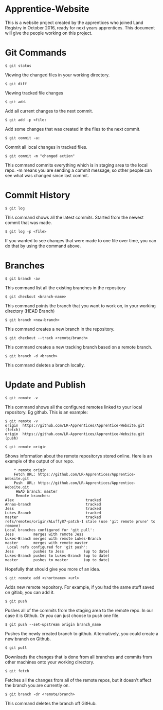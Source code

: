 # Apprentice-Website
This is a website project created by the apprentices who joined Land Registry in October 2016, ready for next years apprentices.
This document will give the people working on this project.

# Git Commands

    $ git status
Viewing the changed files in your working directory.

    $ git diff

Viewing tracked file changes

    $ git add. 
    
Add all current changes to the next commit.

    $ git add -p <file:

Add some changes that was created in the files to the next commit. 
 
    $ git commit -a:
 
Commit all local changes in tracked files.

    $ git commit -m "changed action"

This command commits everything which is in staging area to the local repo. -m means you are sending a commit message, so other people can see what was changed since last commit. 

# Commit History

    $ git log

This command shows all the latest commits. Started from the newest commit that was made.

    $ git log -p <file>

If you wanted to see changes that were made to one file over time, you can do that by using the command above. 

# Branches
    $ git branch -av
    
This command list all the existing branches in the repository
  
    $ git checkout <branch-name>
  
This command points the branch that you want to work on, in your working directory (HEAD Branch)
  
    $ git branch <new-branch>  
    
This command creates a new branch in the repository.
  
    $ git checkout --track <remote/branch>
   
This command creates a new tracking branch based on a remote branch.
   
    $ git branch -d <branch>
   
This command deletes a branch locally.
   
# Update and Publish
    $ git remote -v
This command shows all the configured remotes linked to your local repository. Eg github. This is an example:
 
    $ git remote -v
    origin  https://github.com/LR-Apprentices/Apprentice-Website.git (fetch)
    origin  https://github.com/LR-Apprentices/Apprentice-Website.git (push)

    $ git remote origin
 
Shows information about the remote repositorys stored online. Here is an example of the output of our repo.
   
        * remote origin
        Fetch URL: https://github.com/LR-Apprentices/Apprentice-Website.git
        Push  URL: https://github.com/LR-Apprentices/Apprentice-Website.git
         HEAD branch: master
         Remote branches:
    Alex                                 tracked
    Annas-branch                         tracked
    Jess                                 tracked
    Lukes-Branch                         tracked
    master                               tracked
    refs/remotes/origin/ALuffy87-patch-1 stale (use 'git remote prune' to remove)
    Local branches configured for 'git pull':
    Jess         merges with remote Jess
    Lukes-Branch merges with remote Lukes-Branch
    master       merges with remote master
     Local refs configured for 'git push':
    Jess         pushes to Jess         (up to date)
    Lukes-Branch pushes to Lukes-Branch (up to date)
    master       pushes to master       (up to date)
        
Hopefully that should give you more of an idea.

    $ git remote add <shortname> <url>
               
Adds new remote repository. For example, if you had the same stuff saved on gitlab, you can add it.

    $ git push

Pushes all of the commits from the staging area to the remote repo. In our case it is Github. Or you can just choose to push one file. 

    $ git push --set-upstream origin branch_name
  
Pushes the newly created branch to github. Alternatively, you could create a new branch on Github. 
    
    $ git pull 
  
Downloads the changes that is done from all branches and commits from other machines onto your working directory.
  
    $ git fetch
   
Fetches all the changes from all of the remote repos, but it doesn't affect the branch you are currently on. 
   
    $ git branch -dr <remote/branch>

This command deletes the branch off GitHub. 


